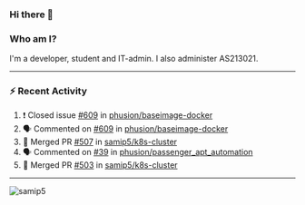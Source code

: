 ### Hi there 👋

### Who am I?
I'm a developer, student and IT-admin. I also administer AS213021.

---
### :zap: Recent Activity
<!--START_SECTION:activity-->
1. ❗️ Closed issue [#609](https://github.com/phusion/baseimage-docker/issues/609) in [phusion/baseimage-docker](https://github.com/phusion/baseimage-docker)
2. 🗣 Commented on [#609](https://github.com/phusion/baseimage-docker/issues/609) in [phusion/baseimage-docker](https://github.com/phusion/baseimage-docker)
3. 🎉 Merged PR [#507](https://github.com/samip5/k8s-cluster/pull/507) in [samip5/k8s-cluster](https://github.com/samip5/k8s-cluster)
4. 🗣 Commented on [#39](https://github.com/phusion/passenger_apt_automation/issues/39) in [phusion/passenger_apt_automation](https://github.com/phusion/passenger_apt_automation)
5. 🎉 Merged PR [#503](https://github.com/samip5/k8s-cluster/pull/503) in [samip5/k8s-cluster](https://github.com/samip5/k8s-cluster)
<!--END_SECTION:activity-->
---

<img align="center" src="https://github-readme-stats.vercel.app/api?username=samip5&show_icons=true" alt="samip5" />
